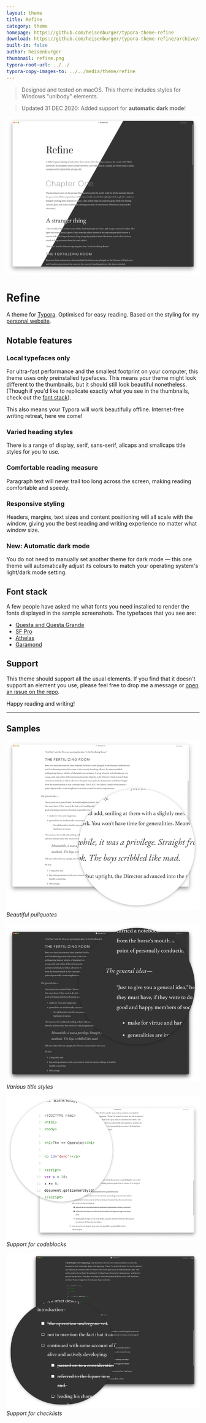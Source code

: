 ```yaml
---
layout: theme
title: Refine
category: theme
homepage: https://github.com/heisenburger/typora-theme-refine
download: https://github.com/heisenburger/typora-theme-refine/archive/master.zip
built-in: false
author: heisenburger
thumbnail: refine.png
typora-root-url: ../../
typora-copy-images-to: ../../media/theme/refine
---
```


> Designed and tested on macOS. This theme includes styles for Windows "unibody" elements.

> Updated 31 DEC 2020: Added support for **automatic dark mode**!

![](/media/theme/refine/Refine.png)

# Refine

A theme for [Typora](https://typora.io). Optimised for easy reading. Based on the styling for my [personal website](https://serena.nz/).

## Notable features

### Local typefaces only

For ultra-fast performance and the smallest footprint on your computer, this theme uses only preinstalled typefaces. This means your theme might look different to the thumbnails, but it should still look beautiful nonetheless. (Though if you'd like to replicate exactly what you see in the thumbnails, check out the [font stack](#font-stack)).

This also means your Typora will work beautifully offline. Internet-free writing retreat, here we come!

### Varied heading styles

There is a range of display, serif, sans-serif, allcaps and smallcaps title styles for you to use.

### Comfortable reading measure

Paragraph text will never trail too long across the screen, making reading comfortable and speedy.

### Responsive styling

Headers, margins, text sizes and content positioning will all scale with the window, giving you the best reading and writing experience no matter what window size.

### **New:** Automatic dark mode

You do not need to manually set another theme for dark mode — this one theme will automatically adjust its colours to match your operating system's light/dark mode setting.

## Font stack

A few people have asked me what fonts you need installed to render the fonts displayed in the sample screenshots. The typefaces that you see are:

- [Questa and Questa Grande](https://fonts.adobe.com/foundries/the-questa-project)
- [SF Pro](https://developer.apple.com/fonts/)
- [Athelas](https://fonts.adobe.com/fonts/athelas)
- [Garamond](https://fonts.google.com/specimen/EB+Garamond)

## Support

This theme should support all the usual elements. If you find that it doesn't support an element you use, please feel free to drop me a message or [open an issue on the repo](https://github.com/heisenburger/typora-theme-refine/issues).

Happy reading and writing!

-----

## Samples

![Beautiful pullquotes](/media/theme/refine/Sample-blockquote.png)
*Beautiful pullquotes*

![Various title styles](/media/theme/refine/Sample-titles.png)
*Various title styles*

![Support for codeblocks](/media/theme/refine/Sample-codeblock.png)
*Support for codeblocks*

![Support for checklists](/media/theme/refine/Sample-checklist.png)
*Support for checklists*